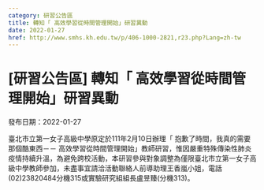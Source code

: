```yaml
---
category: 研習公告區
title: 轉知「 高效學習從時間管理開始」研習異動
date: 2022-01-27
href: http://www.smhs.kh.edu.tw/p/406-1000-2821,r23.php?Lang=zh-tw
---
```


# [研習公告區] 轉知「 高效學習從時間管理開始」研習異動

發布日期：2022-01-27

臺北市立第一女子高級中學原定於111年2月10日辦理「 抱歉了時間，我真的需要那個酷東西－－ 高效學習從時間管理開始」教師研習，惟因嚴重特殊傳染性肺炎疫情持續升溫，為避免跨校活動，本研習參與對象調整為僅限臺北市立第一女子高級中學教師參加，未盡事宜請洽活動聯絡人前導助理王香嵐小姐，電話(02)23820484分機315或實驗研究組組長盧昱臻(分機313)。

